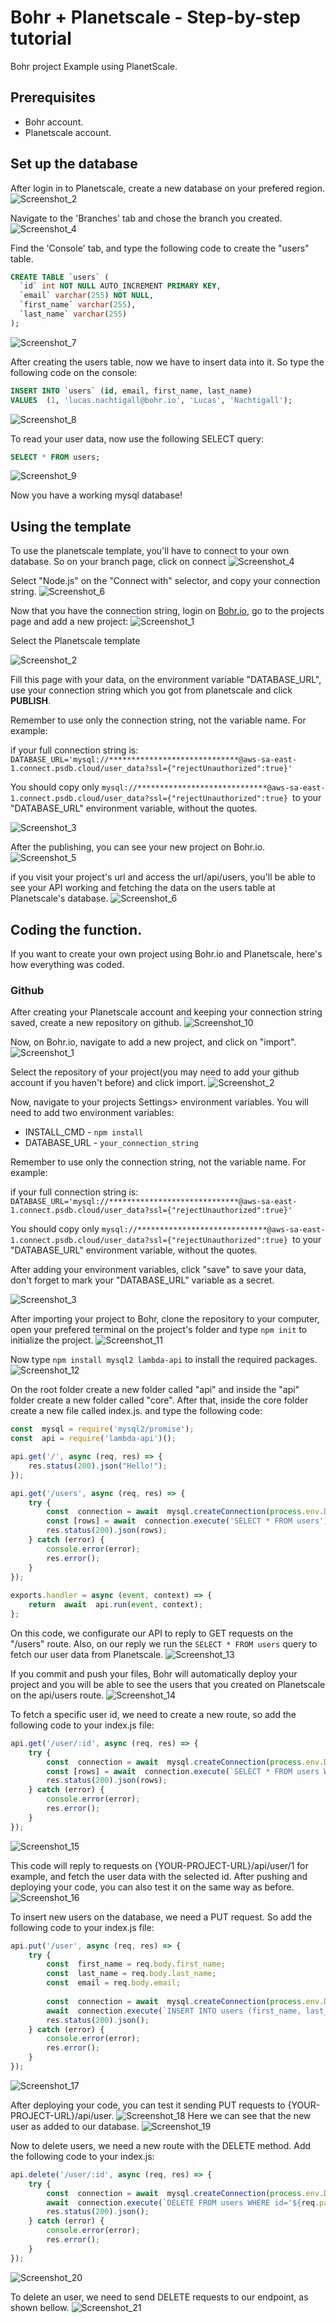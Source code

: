 
#  Bohr + Planetscale - Step-by-step tutorial
Bohr project Example using PlanetScale.

## Prerequisites
- Bohr account.
- Planetscale account.

## Set up the database
After login in to Planetscale, create a new database on your prefered region.
![Screenshot_2](https://user-images.githubusercontent.com/69644385/209853766-3527659f-f086-4b5d-94aa-13c56f606bab.png)

Navigate to the 'Branches' tab and chose the branch you created.
![Screenshot_4](https://user-images.githubusercontent.com/69644385/209853770-2ef19365-05c9-4071-8034-a673e03f632b.png)

Find the 'Console' tab, and type the following code to create the "users" table.

```sql
CREATE TABLE `users` (
  `id` int NOT NULL AUTO_INCREMENT PRIMARY KEY,
  `email` varchar(255) NOT NULL,
  `first_name` varchar(255),
  `last_name` varchar(255)
);
```

![Screenshot_7](https://user-images.githubusercontent.com/69644385/209853775-378ab896-727b-4c62-a43c-9a340802b50b.png)

After creating the users table, now we have to insert data into it. So type the following code on the console:

```sql
INSERT INTO `users` (id, email, first_name, last_name)
VALUES  (1, 'lucas.nachtigall@bohr.io', 'Lucas', 'Nachtigall');
```
![Screenshot_8](https://user-images.githubusercontent.com/69644385/209853777-b0bee6ff-f980-4894-8791-dee3bf875f61.png)

To read your user data, now use the following SELECT query:

```sql
SELECT * FROM users;
```

![Screenshot_9](https://user-images.githubusercontent.com/69644385/209855242-4745b4ad-5367-4b7a-9c8e-924aae6d2b20.png)

Now you have a working mysql database!

## Using the template

To use the planetscale template, you'll have to connect to your own database. So on your branch page, click on connect
![Screenshot_4](https://user-images.githubusercontent.com/69644385/209856648-c0fa3690-ee96-454e-b534-7e3b065c8929.png)

Select "Node.js" on the "Connect with" selector, and copy your connection string.
![Screenshot_6](https://user-images.githubusercontent.com/69644385/209856651-21a38ff6-d3b4-4bda-9af4-89e2f9558c94.png)

Now that you have the connection string, login on [Bohr.io](https://bohr.io), go to the projects page and add a new project:
![Screenshot_1](https://user-images.githubusercontent.com/69644385/209856653-1b0270e9-17e9-4bbe-ba78-f20c39080095.png)

Select the Planetscale template

![Screenshot_2](https://user-images.githubusercontent.com/69644385/209856640-27faf9e0-206a-454b-a760-974a56db62fc.png)

Fill this page with your data, on the environment variable "DATABASE_URL", use your connection string which you got from planetscale and click **PUBLISH**.

Remember to use only the connection string, not the variable name. For example: 

if your full connection string is: `DATABASE_URL='mysql://*****************************@aws-sa-east-1.connect.psdb.cloud/user_data?ssl={"rejectUnauthorized":true}'`

You should copy only `mysql://*****************************@aws-sa-east-1.connect.psdb.cloud/user_data?ssl={"rejectUnauthorized":true}
`to your "DATABASE_URL" environment variable, without the quotes.

![Screenshot_3](https://user-images.githubusercontent.com/69644385/209856643-4bcdfebe-89c9-48a3-b195-d949afea04cd.png)

After the publishing, you can see your new project on Bohr.io.
![Screenshot_5](https://user-images.githubusercontent.com/69644385/209860054-5c0dd57c-e494-4b2e-927b-9c282a99aa53.png)

if you visit your project's url and access the url/api/users, you'll be able to see your API working and fetching the data on the users table at Planetscale's database.
![Screenshot_6](https://user-images.githubusercontent.com/69644385/209860051-52a25a7c-17fc-420f-9f8c-c05ec95aa440.png)

## Coding the function.
If you want to create your own project using Bohr.io and Planetscale, here's how everything was coded.

### Github
After creating your Planetscale account and keeping your connection string saved, create a new repository on github.
![Screenshot_10](https://user-images.githubusercontent.com/69644385/209853780-7d9b00e7-93dd-41cb-94af-bd036f84d657.png)

Now, on Bohr.io, navigate to add a new project, and click on "import".
![Screenshot_1](https://user-images.githubusercontent.com/69644385/209866435-e89d7f47-d386-4314-a522-584145b79d59.png)

Select the repository of your project(you may need to add your github account if you haven't before) and click import.
![Screenshot_2](https://user-images.githubusercontent.com/69644385/209866437-3da76f61-15f1-47c0-aefe-99214feace70.png)

Now, navigate to your projects Settings> environment variables. You will need to add two environment variables:
- INSTALL_CMD - ```npm install```
- DATABASE_URL -  ```your_connection_string```

Remember to use only the connection string, not the variable name. For example: 

if your full connection string is: `DATABASE_URL='mysql://*****************************@aws-sa-east-1.connect.psdb.cloud/user_data?ssl={"rejectUnauthorized":true}'`

You should copy only `mysql://*****************************@aws-sa-east-1.connect.psdb.cloud/user_data?ssl={"rejectUnauthorized":true}
`to your "DATABASE_URL" environment variable, without the quotes.

After adding your environment variables, click "save" to save your data, don't forget to mark your "DATABASE_URL" variable as a secret.

![Screenshot_3](https://user-images.githubusercontent.com/69644385/209866432-e0af32c4-7874-49e6-a4ec-bedebdd44b12.png)

After importing your project to Bohr, clone the repository to your computer, open your prefered terminal on the project's folder and type `npm init` to initialize the project.
![Screenshot_11](https://user-images.githubusercontent.com/69644385/209853784-a6f533b9-191d-4521-84a3-c86d2d074817.png)

Now type `npm install mysql2 lambda-api` to install the required packages.
![Screenshot_12](https://user-images.githubusercontent.com/69644385/209853786-f6d9b9fc-4480-40ee-83d2-1d248a18a625.png)

On the root folder create a new folder called "api" and inside the "api" folder create a new folder called "core". After that, inside the core folder create a new file called index.js. and type the following code:
```javascript
const  mysql = require('mysql2/promise');
const  api = require('lambda-api')();

api.get('/', async (req, res) => {
	res.status(200).json("Hello!");
});

api.get('/users', async (req, res) => {
	try {
		const  connection = await  mysql.createConnection(process.env.DATABASE_URL);
		const [rows] = await  connection.execute('SELECT * FROM users');
		res.status(200).json(rows);
	} catch (error) {
		console.error(error);
		res.error();
	}
});
  
exports.handler = async (event, context) => {
	return  await  api.run(event, context);
};
```
On this code, we configurate our API to reply to GET requests on the "/users" route. Also, on our reply we run the `SELECT * FROM users` query to fetch our user data from Planetscale.
![Screenshot_13](https://user-images.githubusercontent.com/69644385/209853790-5a7d5f87-c2bc-4254-906b-ebb501b10ebd.png)

If you commit and push your files, Bohr will automatically deploy your project and you will be able to see the users that you created on Planetscale on the api/users route.
![Screenshot_14](https://user-images.githubusercontent.com/69644385/209853792-e2fb6a31-0318-42d4-b798-3e4ecbcc317a.png)

To fetch a specific user id, we need to create a new route, so add the following code to your index.js file:

```javascript 
api.get('/user/:id', async (req, res) => {
	try {
		const  connection = await  mysql.createConnection(process.env.DATABASE_URL);
		const [rows] = await  connection.execute(`SELECT * FROM users WHERE id='${req.params.id}'`);
		res.status(200).json(rows);
	} catch (error) {
		console.error(error);
		res.error();
	}
});
```
![Screenshot_15](https://user-images.githubusercontent.com/69644385/209853794-ad2e27ad-ecf6-4666-b81f-25ff553b238d.png)

This code will reply to requests on {YOUR-PROJECT-URL}/api/user/1 for example, and fetch the user data with the selected id. After pushing and deploying your code, you can also test it on the same way as before. 
![Screenshot_16](https://user-images.githubusercontent.com/69644385/209853795-457e895d-3e15-43dc-abec-29576b321d00.png)

To insert new users on the database, we need a PUT request. So add the following code to your index.js file:
```javascript
api.put('/user', async (req, res) => {
	try {
		const  first_name = req.body.first_name;
		const  last_name = req.body.last_name;
		const  email = req.body.email;
		  
		const  connection = await  mysql.createConnection(process.env.DATABASE_URL);
		await  connection.execute(`INSERT INTO users (first_name, last_name, email) VALUES('${first_name}','${last_name}','${email}')`);
		res.status(200).json();
	} catch (error) {
		console.error(error);
		res.error();
	}
});
```

![Screenshot_17](https://user-images.githubusercontent.com/69644385/209853797-af768f48-9aff-467c-a309-50dcbfb73160.png)

After deploying your code, you can test it sending PUT requests to {YOUR-PROJECT-URL}/api/user. 
![Screenshot_18](https://user-images.githubusercontent.com/69644385/209853798-a23a8398-407d-4567-9cc9-fe85f4a9ffe2.png)
Here we can see that the new user as added to our database.
![Screenshot_19](https://user-images.githubusercontent.com/69644385/209853800-5832c2f3-c4bd-414a-8863-afdde70b263f.png)

Now to delete users, we need a new route with the DELETE method. Add the following code to your index.js:
```javascript
api.delete('/user/:id', async (req, res) => {
	try {
		const  connection = await  mysql.createConnection(process.env.DATABASE_URL);
		await  connection.execute(`DELETE FROM users WHERE id='${req.params.id}'`);
		res.status(200).json();
	} catch (error) {
		console.error(error);
		res.error();
	}
});
```
![Screenshot_20](https://user-images.githubusercontent.com/69644385/209853802-c32c876e-f2af-4878-b5ab-8b23968664f4.png)

To delete an user, we need to send DELETE requests to our endpoint, as shown bellow.
![Screenshot_21](https://user-images.githubusercontent.com/69644385/209853761-c8574a5e-e81b-4699-b96b-b9a7a8d2d94d.png)

```
